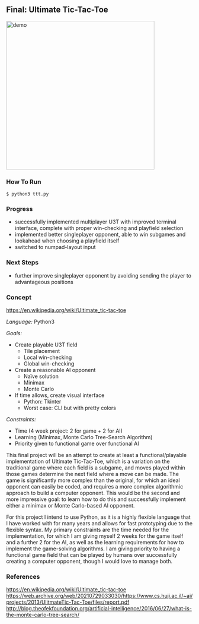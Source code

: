 ## Final: Ultimate Tic-Tac-Toe

<img src="https://user-images.githubusercontent.com/80205080/146646153-b52d8ba0-afd9-4948-ada9-cf30f476c834.mp4" alt="demo" width="400"/>

### How To Run
```console
$ python3 ttt.py
```

### Progress
- successfully implemented multiplayer U3T with improved terminal interface, complete with proper win-checking and playfield selection
- implemented better singleplayer opponent, able to win subgames and lookahead when choosing a playfield itself
- switched to numpad-layout input

### Next Steps
- further improve singleplayer opponent by avoiding sending the player to advantageous positions

### Concept

https://en.wikipedia.org/wiki/Ultimate_tic-tac-toe

*Language:* Python3

*Goals:*
- Create playable U3T field
	+ Tile placement
	+ Local win-checking
	+ Global win-checking
- Create a reasonable AI opponent
	+ Naïve solution
	+ Minimax
	+ Monte Carlo
- If time allows, create visual interface
	+ Python: Tkinter
	+ Worst case: CLI but with pretty colors

*Constraints:*
- Time (4 week project: 2 for game + 2 for AI)
- Learning (Minimax, Monte Carlo Tree-Search Algorithm)
- Priority given to functional game over functional AI


This final project will be an attempt to create at least a functional/playable implementation of Ultimate Tic-Tac-Toe, which is a variation on the traditional game where each field is a subgame, and moves played within those games determine the next field where a move can be made. The game is significantly more complex than the original, for which an ideal opponent can easily be coded, and requires a more complex algorithmic approach to build a computer opponent. This would be the second and more impressive goal: to learn how to do this and successfully implement either a minimax or Monte Carlo-based AI opponent.

For this project I intend to use Python, as it is a highly flexible language that I have worked with for many years and allows for fast prototyping due to the flexible syntax. My primary constraints are the time needed for the implementation, for which I am giving myself 2 weeks for the game itself and a further 2 for the AI, as well as the learning requirements for how to implement the game-solving algorithms. I am giving priority to having a functional game field that can be played by humans over successfully creating a computer opponent, though I would love to manage both.

### References

https://en.wikipedia.org/wiki/Ultimate_tic-tac-toe
https://web.archive.org/web/20210729033030/https://www.cs.huji.ac.il/~ai/projects/2013/UlitmateTic-Tac-Toe/files/report.pdf
http://blog.theofekfoundation.org/artificial-intelligence/2016/06/27/what-is-the-monte-carlo-tree-search/
